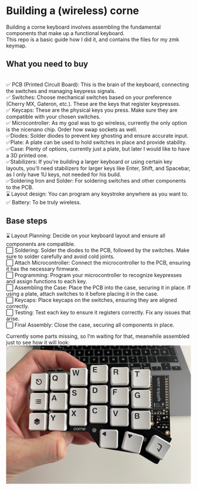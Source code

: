 # Building a (wireless) corne
Building a corne keyboard involves assembling the fundamental components that make up a functional keyboard. </br>
This repo is a basic guide how I did it, and contains the files for my zmk keymap. </br>

## What you need to buy
</br>✅ PCB (Printed Circuit Board): This is the brain of the keyboard, connecting the switches and managing keypress signals.
</br>✅ Switches: Choose mechanical switches based on your preference (Cherry MX, Gateron, etc.). These are the keys that register keypresses.
</br>✅ Keycaps: These are the physical keys you press. Make sure they are compatible with your chosen switches.
</br>✅ Microcontroller: As my goal was to go wireless, currently the only option is the nicenano chip. Order how swap sockets as well.
</br>✅Diodes: Solder diodes to prevent key ghosting and ensure accurate input.
</br>✅Plate: A plate can be used to hold switches in place and provide stability.
</br>✅Case: Plenty of options, currently just a plate, but later I would like to have a 3D printed one.
</br>✅Stabilizers: If you're building a larger keyboard or using certain key layouts, you'll need stabilizers for larger keys like Enter, Shift, and Spacebar, as I only have 1U keys, not needed for his build.
</br>✅Soldering Iron and Solder: For soldering switches and other components to the PCB.
</br>⌛ Layout design: You can program any keystroke anywhere as you want to.
</br>✅ Battery: To be truly wireless.
</br>

## Base steps

⌛ Layout Planning: Decide on your keyboard layout and ensure all components are compatible.
</br>⬜ Soldering: Solder the diodes to the PCB, followed by the switches. Make sure to solder carefully and avoid cold joints.
</br>⬜ Attach Microcontroller: Connect the microcontroller to the PCB, ensuring it has the necessary firmware.
</br>⬜ Programming: Program your microcontroller to recognize keypresses and assign functions to each key.
</br>⬜ Assembling the Case: Place the PCB into the case, securing it in place. If using a plate, attach switches to it before placing it in the case.
</br>⬜ Keycaps: Place keycaps on the switches, ensuring they are aligned correctly.
</br>⬜ Testing: Test each key to ensure it registers correctly. Fix any issues that arise.
</br>⬜ Final Assembly: Close the case, securing all components in place.

Currently some parts missing, so I'm waiting for that, meanwhile assembled just to see how it will look:
<img src="IMG_4989.jpeg" />